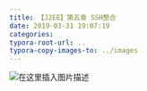 ```yaml
---
title: 【J2EE】第五章 SSH整合
date: 2019-03-31 19:07:19
categories:
typora-root-url: ..
typora-copy-images-to: ../images
---
```


![在这里插入图片描述](assets/undefined)
